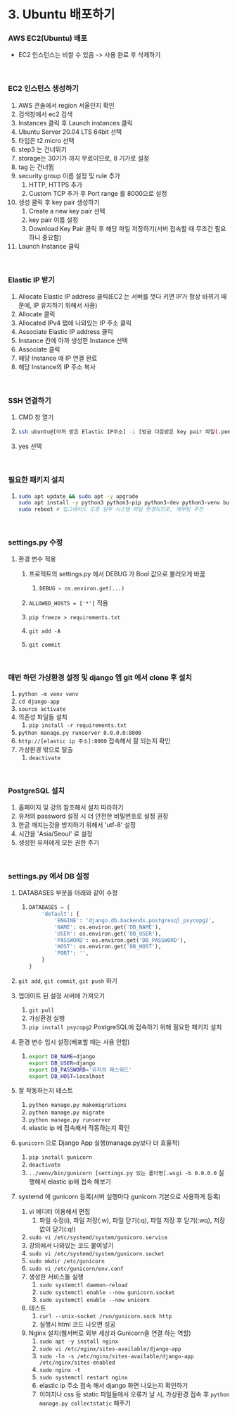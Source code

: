 # 3. Ubuntu 배포하기

### AWS EC2(Ubuntu) 배포

* EC2 인스턴스는 비쌀 수 있음 -> 사용 완료 후 삭제하기

<br>

### EC2 인스턴스 생성하기

1. AWS 콘솔에서 region 서울인지 확인
2. 검색창에서 ec2 검색
3. Instances 클릭 후 Launch instances 클릭
4. Ubuntu Server 20.04 LTS 64bit 선택
5. 타입은 t2.micro 선택
6. step3 는 건너뛰기
7. storage는 30기가 까지 무료이므로, 8 기가로 설정
8. tag 는 건너뜀
9. security group 이름 설정 및 rule 추가
   1. HTTP, HTTPS 추가
   2. Custom TCP 추가 후 Port range 를 8000으로 설정
10. 생성 클릭 후 key pair 생성하기
    1. Create a new key pair 선택
    2. key pair 이름 설정 
    3. Download Key Pair 클릭 후 해당 파일 저장하기(서버 접속할 때 무조건 필요하니 중요함)
11. Launch Instance 클릭

<br>

### Elastic IP 받기

1. Allocate Elastic IP address 클릭(EC2 는 서버를 껏다 키면 IP가 항상 바뀌기 때문에, IP 유지하기 위해서 사용)
2. Allocate 클릭
3. Allocated IPv4 탭에 나와있는 IP 주소 클릭
4. Associate Elastic IP address 클릭
5. Instance 칸에 아까 생성한 Instance 선택
6. Associate 클릭
7. 해당 Instance 에 IP 연결 완료
8. 해당 Instance의 IP 주소 복사

<br>

### SSH 연결하기

1. CMD 창 열기

2. ```bash
   ssh ubuntu@[아까 받은 Elastic IP주소] -i [방금 다운받은 key pair 파일(.pem) 위치 주소]
   ```

3. yes 선택

<br>

### 필요한 패키지 설치

1. ```bash
   sudo apt update && sudo apt -y upgrade
   sudo apt install -y python3 python3-pip python3-dev python3-venv build-essential libpq-dev vim git
   sudo reboot # 업그레이드 도중 일부 시스템 파일 변경되므로, 재부팅 추천
   ```

<br>

### settings.py 수정

1. 환경 변수 적용

   1. 프로젝트의 settings.py 에서 DEBUG 가 Bool 값으로 불러오게 바꿈

      1. ```python
         DEBUG = os.environ.get(...)
         ```

   2. `ALLOWED_HOSTS = ['*']` 적용

   3. `pip freeze > requirements.txt`

   4. `git add -A`

   5. `git commit`

<br>

### 매번 하던 가상환경 설정 및 django 앱 git 에서 clone 후 설치

1. `python -m venv venv`
2. `cd django-app`
3. `source activate`
4. 의존성 파일들 설치
   1. `pip install -r requirements.txt`
5. `python manage.py runserver 0.0.0.0:8000`
6. `http://[elastic ip 주소]:8000` 접속해서 잘 되는지 확인
7. 가상환경 밖으로 탈출
   1. `deactivate`

<br>

### PostgreSQL 설치

1. 홈페이지 및 강의 참조해서 설치 따라하기
2. 유저의 password 설정 시 더 안전한 비밀번호로 설정 권장
3. 한글 깨지는것을 방지하기 위해서 'utf-8' 설정
4. 시간을 'Asia/Seoul' 로 설정
5. 생성한 유저에게 모든 권한 주기

<br>

### settings.py 에서 DB 설정

1. DATABASES 부분을 아래와 같이 수정

   1. ```python
      DATABASES = {
          'default': {
              'ENGINE': 'django.db.backends.postgresql_psycopg2',
              'NAME': os.environ.get('DB_NAME'),
              'USER': os.environ.get('DB_USER'),
              'PASSWORD': os.environ.get('DB_PASSWORD'),
              'HOST': os.environ.get('DB_HOST'),
              'PORT': '',
          }
      }
      ```

2. `git add`, `git commit`, `git push` 하기

3. 업데이트 된 설정 서버에 가져오기

   1. `git pull`
   2. 가상환경 실행
   3. `pip install psycopg2` PostgreSQL에 접속하기 위해 필요한 패키지 설치

4. 환경 변수 임시 설정(배포할 때는 사용 안함)

   1. ```bash
      export DB_NAME=django
      export DB_USER=django
      export DB_PASSWORD='유저의 패스워드'
      export DB_HOST=localhost
      ```

5. 잘 작동하는지 테스트

   1. `python manage.py makemigrations`
   2. `python manage.py migrate`
   3. `python manage.py runserver`
   4. elastic ip 에 접속해서 작동하는지 확인

6. `gunicorn` 으로 Django App 실행(manage.py보다 더 효율적)

   1. `pip install gunicorn`
   2. `deactivate`
   3. `../venv/bin/gunicorn [settings.py 있는 폴더명].wsgi -b 0.0.0.0` 실행해서 elastic ip에 접속 해보기

7. systemd 에 gunicorn 등록(서버 실행마다 gunicorn 기본으로 사용하게 등록)

   1. vi 에디터 이용해서 편집
      1. 파일 수정(i), 파일 저장(:w), 파일 닫기(:q), 파일 저장 후 닫기(:wq), 저장 없이 닫기(:q!)
   2. `sudo vi /etc/systemd/system/gunicorn.service`
   3. 강의에서 나와있는 코드 붙여넣기
   4. `sudo vi /etc/systemd/system/gunicorn.socket`
   5. `sudo mkdir /etc/gunicorn`
   6. `sudo vi /etc/gunicorn/env.conf`
   7. 생성한 서비스들 실행
      1. `sudo systemctl daemon-reload`
      2. `sudo systemctl enable --now gunicorn.socket`
      3. `sudo systemctl enable --now unicorn`
   8. 테스트
      1. `curl --unix-socket /run/gunicorn.sock http`
      2. 실행시 html 코드 나오면 성공
   9. Nginx 설치(웹서버로 외부 세상과 Gunicorn을 연결 하는 역할)
      1. `sudo apt -y install nginx`
      2. `sudo vi /etc/nginx/sites-available/django-app`
      3. `sudo -ln -s /etc/nginx/sites-available/django-app /etc/nginx/sites-enabled`
      4. `sudo nginx -t`
      5. `sudo systemctl restart nginx`
      6. elastic ip 주소 접속 해서 django 화면 나오는지 확인하기
      7. 이미지나 css 등 static 파일들에서 오류가 날 시, 가상환경 접속 후 `python manage.py collectstatic` 해주기












